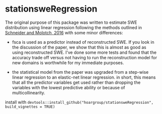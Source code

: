 # stationsweRegression

The original purpose of this package was written to estimate SWE distribution using linear regression following the methods outlined in [Schneider and Molotch, 2016](!http://onlinelibrary.wiley.com/doi/10.1002/2016WR019067/full) with some minor differences:

- fsca is used as a predictor instead of reconstructed SWE. If you look in the discussion of the paper, we show that this is almost as good as using reconstructed SWE. I've done some more tests and found that the accuracy trade off versus not having to run the reconstruction model for new domains is worthwhile for my immediate purposes.

- the statistical model from the paper was upgraded from a step-wise linear regression to an elastic-net linear regression. in short, this means that all the predictor variables get used rather than dropping the variables with the lowest predictive ability or because of multicollinearity.


install with `devtools::install_github("hoargroup/stationsweRegression", build_vignettes = TRUE)`
